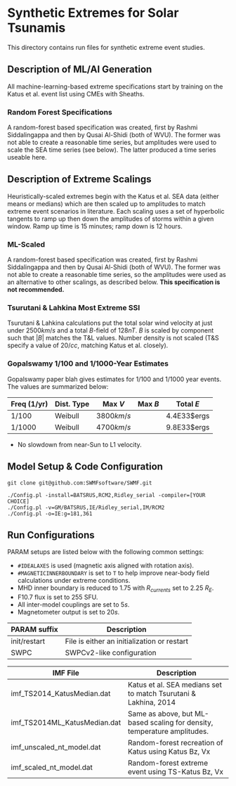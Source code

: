 # Synthetic Extremes for Solar Tsunamis

This directory contains run files for synthetic extreme event studies.

## Description of ML/AI Generation
All machine-learning-based extreme specifications start by training on the
Katus et al. event list using CMEs with Sheaths.

### Random Forest Specifications
A random-forest based specification was created, first by Rashmi Siddalingappa
and then by Qusai Al-Shidi (both of WVU). The former was not able to create
a reasonable time series, but amplitudes were used to scale the SEA time series
(see below). The latter produced a time series useable here.

## Description of Extreme Scalings
Heuristically-scaled extremes begin with the Katus et al. SEA data (either
means or medians) which are then scaled up to amplitudes to match extreme
event scenarios in literature. Each scaling uses a set of hyperbolic tangents
to ramp up then down the amplitudes of storms within a given window.
Ramp up time is 15 minutes; ramp down is 12 hours.

### ML-Scaled
A random-forest based specification was created, first by Rashmi Siddalingappa
and then by Qusai Al-Shidi (both of WVU). The former was not able to create
a reasonable time series, so the amplitudes were used as an alternative to
other scalings, as described below. **This specification is not recommended.**

### Tsurutani & Lahkina Most Extreme SSI
Tsurutani & Lahkina calculations put the total solar wind velocity at just
under 2500$km/s$ and a total $B$-field of 128$nT$. $B$ is scaled by component
such that $|B|$ matches the T&L values. Number density is not scaled (T&S
specify a value of 20$/cc$, matching Katus et al. closely).

### Gopalswamy 1/100 and 1/1000-Year Estimates
Gopalswamy paper blah gives estimates for 1/100 and 1/1000 year events.
The values are summarized below:

| Freq (1/yr)| Dist. Type | Max $V$    | Max $B$ | Total $E$ |
|------------|------------|------------|---------|-----------|
| 1/100      | Weibull    | 3800$km/s$ |         | 4.4E33$ergs |
| 1/1000     | Weibull    | 4700$km/s$ |         | 9.8E33$ergs |

- No slowdown from near-Sun to L1 velocity.

## Model Setup & Code Configuration

```
git clone git@github.com:SWMFsoftware/SWMF.git

./Config.pl -install=BATSRUS,RCM2,Ridley_serial -compiler=[YOUR CHOICE]
./Config.pl -v=GM/BATSRUS,IE/Ridley_serial,IM/RCM2
./Config.pl -o=IE:g=181,361
```

## Run Configurations

PARAM setups are listed below with the following common settings:

- `#IDEALAXES` is used (magnetic axis aligned with rotation axis).
- `#MAGNETICINNERBOUNDARY` is set to `T` to help improve near-body field calculations under extreme conditions.
- MHD inner boundary is reduced to 1.75 with $R_{currents}$ set to 2.25 $R_E$.
- F10.7 flux is set to 255 SFU.
- All inter-model couplings are set to 5$s$.
- Magnetometer output is set to 20$s$.

| PARAM suffix | Description |
|--------------|-------------|
|init/restart | File is either an initialization or restart |
|SWPC          | SWPCv2-like configuration |

| IMF File | Description |
|--------------|-------------|
|imf_TS2014_KatusMedian.dat | Katus et al. SEA medians set to match Tsurutani & Lakhina, 2014 |
|imf_TS2014ML_KatusMedian.dat  | Same as above, but ML-based scaling for density, temperature amplitudes. |
|imf_unscaled_nt_model.dat | Random-forest recreation of Katus using Katus Bz, Vx |
|imf_scaled_nt_model.dat | Random-forest extreme event using TS-Katus Bz, Vx |